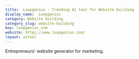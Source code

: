 ```yaml
---
title:  Loopgenius - Trending AI tool for Website building
display_name:  Loopgenius
category: Website building
category_slug: website-building
key: loopgenius_com
website: https://www.loopgenius.com/
layout: aitool
---
```


Entrepreneurs' website generator for marketing.
